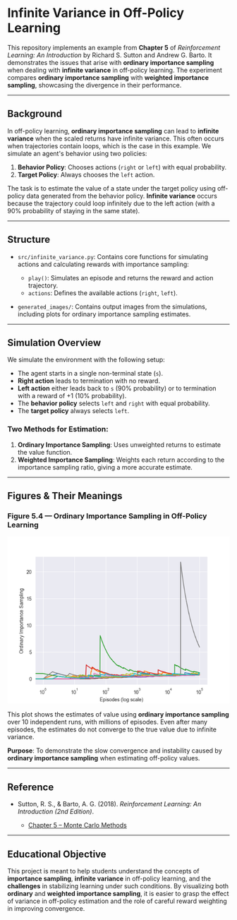 # Infinite Variance in Off-Policy Learning

This repository implements an example from **Chapter 5** of *Reinforcement Learning: An Introduction* by Richard S. Sutton and Andrew G. Barto. It demonstrates the issues that arise with **ordinary importance sampling** when dealing with **infinite variance** in off-policy learning. The experiment compares **ordinary importance sampling** with **weighted importance sampling**, showcasing the divergence in their performance.

---

## Background

In off-policy learning, **ordinary importance sampling** can lead to **infinite variance** when the scaled returns have infinite variance. This often occurs when trajectories contain loops, which is the case in this example. We simulate an agent's behavior using two policies:

1. **Behavior Policy**: Chooses actions (`right` or `left`) with equal probability.
2. **Target Policy**: Always chooses the `left` action.

The task is to estimate the value of a state under the target policy using off-policy data generated from the behavior policy. **Infinite variance** occurs because the trajectory could loop infinitely due to the left action (with a 90% probability of staying in the same state).

---

## Structure

* `src/infinite_variance.py`:
  Contains core functions for simulating actions and calculating rewards with importance sampling:

  * `play()`: Simulates an episode and returns the reward and action trajectory.
  * `actions`: Defines the available actions (`right`, `left`).
* `generated_images/`:
  Contains output images from the simulations, including plots for ordinary importance sampling estimates.

---

## Simulation Overview

We simulate the environment with the following setup:

* The agent starts in a single non-terminal state (`s`).
* **Right action** leads to termination with no reward.
* **Left action** either leads back to `s` (90% probability) or to termination with a reward of +1 (10% probability).
* The **behavior policy** selects `left` and `right` with equal probability.
* The **target policy** always selects `left`.

### Two Methods for Estimation:

1. **Ordinary Importance Sampling**: Uses unweighted returns to estimate the value function.
2. **Weighted Importance Sampling**: Weights each return according to the importance sampling ratio, giving a more accurate estimate.

---

## Figures & Their Meanings

### Figure 5.4 — Ordinary Importance Sampling in Off-Policy Learning

![figure\_5\_4.png](generated_images/figure_5_4.png)

This plot shows the estimates of value using **ordinary importance sampling** over 10 independent runs, with millions of episodes. Even after many episodes, the estimates do not converge to the true value due to infinite variance.

**Purpose**: To demonstrate the slow convergence and instability caused by **ordinary importance sampling** when estimating off-policy values.

---

## Reference

* Sutton, R. S., & Barto, A. G. (2018). *Reinforcement Learning: An Introduction (2nd Edition)*.

  * [Chapter 5 – Monte Carlo Methods](http://incompleteideas.net/book/RLbook2020.pdf#page=97)

---

## Educational Objective

This project is meant to help students understand the concepts of **importance sampling**, **infinite variance** in off-policy learning, and the **challenges** in stabilizing learning under such conditions. By visualizing both **ordinary** and **weighted importance sampling**, it is easier to grasp the effect of variance in off-policy estimation and the role of careful reward weighting in improving convergence.


